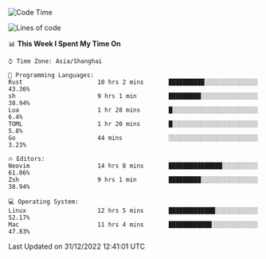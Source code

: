 <!--START_SECTION:waka-->
![Code Time](http://img.shields.io/badge/Code%20Time-1%2C100%20hrs%2017%20mins-blue)

![Lines of code](https://img.shields.io/badge/From%20Hello%20World%20I%27ve%20Written-24%20Thousand%20lines%20of%20code-blue)

📊 **This Week I Spent My Time On** 

```text
⌚︎ Time Zone: Asia/Shanghai

💬 Programming Languages: 
Rust                     10 hrs 2 mins       ██████████░░░░░░░░░░░░░░░   43.36% 
sh                       9 hrs 1 min         █████████░░░░░░░░░░░░░░░░   38.94% 
Lua                      1 hr 28 mins        █░░░░░░░░░░░░░░░░░░░░░░░░   6.4% 
TOML                     1 hr 20 mins        █░░░░░░░░░░░░░░░░░░░░░░░░   5.8% 
Go                       44 mins             ░░░░░░░░░░░░░░░░░░░░░░░░░   3.23%

🔥 Editors: 
Neovim                   14 hrs 8 mins       ███████████████░░░░░░░░░░   61.06% 
Zsh                      9 hrs 1 min         █████████░░░░░░░░░░░░░░░░   38.94%

💻 Operating System: 
Linux                    12 hrs 5 mins       █████████████░░░░░░░░░░░░   52.17% 
Mac                      11 hrs 4 mins       ████████████░░░░░░░░░░░░░   47.83%

```


 Last Updated on 31/12/2022 12:41:01 UTC
<!--END_SECTION:waka-->
